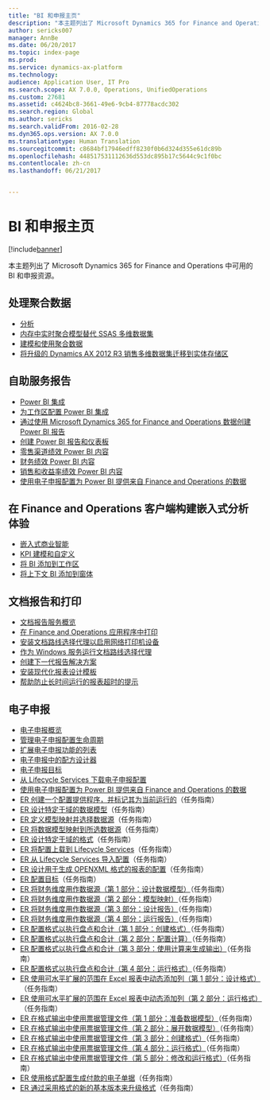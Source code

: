 ```yaml
---
title: "BI 和申报主页"
description: "本主题列出了 Microsoft Dynamics 365 for Finance and Operations 中可用的 BI 和申报资源。"
author: sericks007
manager: AnnBe
ms.date: 06/20/2017
ms.topic: index-page
ms.prod: 
ms.service: dynamics-ax-platform
ms.technology: 
audience: Application User, IT Pro
ms.search.scope: AX 7.0.0, Operations, UnifiedOperations
ms.custom: 27681
ms.assetid: c4624bc8-3661-49e6-9cb4-87778acdc302
ms.search.region: Global
ms.author: sericks
ms.search.validFrom: 2016-02-28
ms.dyn365.ops.version: AX 7.0.0
ms.translationtype: Human Translation
ms.sourcegitcommit: c8684bf17946edff8230f0b6d324d355e61dc89b
ms.openlocfilehash: 448517531112636d553dc895b17c5644c9c1f0bc
ms.contentlocale: zh-cn
ms.lasthandoff: 06/21/2017


---
```


# <a name="bi-amp-reporting-home-page"></a>BI 和申报主页

[!include[banner](../includes/banner.md)]


本主题列出了 Microsoft Dynamics 365 for Finance and Operations 中可用的 BI 和申报资源。 

<a name="working-with-aggregate-data"></a>处理聚合数据
---------------------------

-   [分析](analytics.md)
-   [内存中实时聚合模型替代 SSAS 多维数据集](..\migration-upgrade\in-memory-real-time-aggregate-models.md)
-   [建模和使用聚合数据](model-aggregate-data.md)
-   [将升级的 Dynamics AX 2012 R3 销售多维数据集迁移到实体存储区](..\migration-upgrade\migrate-upgraded-cube-entity-store.md)

## <a name="self-service-reporting"></a>自助服务报告
-   [Power BI 集成](power-bi-integration.md)
-   [为工作区配置 Power BI 集成](configure-power-bi-integration.md)
-   [通过使用 Microsoft Dynamics 365 for Finance and Operations 数据创建 Power BI 报告](create-powerbi-report-data.md)
-   [创建 Power BI 报告和仪表板](create-powerbi-report-dashboard.md)
-   [零售渠道绩效 Power BI 内容](retail-channel-performance-dashboard-power-bi-data.md)
-   [财务绩效 Power BI 内容](financial-performance-power-bi-content-pack.md)
-   [销售和收益率绩效 Power BI 内容](sales-profitability-performance-content-pack.md)
-   [使用电子申报配置为 Power BI 提供来自 Finance and Operations 的数据](general-electronic-reporting-report-configuration-get-data-powerbi.md)

## <a name="building-embedded-analytical-experiences-in-the-finance-and-operations-client"></a>在 Finance and Operations 客户端构建嵌入式分析体验
-   [嵌入式商业智能](analytics.md#embedded-business-intelligence)
-   [KPI 建模和自定义](analytics.md#kpi-modeling-and-customization)
-   [将 BI 添加到工作区](add-bi-workspaces.md)
-   [将上下文 BI 添加到窗体](add-contextual-bi-forms.md)

## <a name="document-reporting-and-printing"></a>文档报告和打印
-   [文档报告服务概览](document-reporting-services.md)
-   [在 Finance and Operations 应用程序中打印](print-documents.md)
-   [安装文档路线选择代理以启用网络打印机设备](install-document-routing-agent.md)
-   [作为 Windows 服务运行文档路线选择代理](run-document-routing-agent-as-windows-service.md)
-   [创建下一代报告解决方案](create-nextgen-reporting-solutions.md)
-   [安装现代化报表设计模板](install-modern-report-design-templates.md)
-   [帮助防止长时间运行的报表超时的提示](prevent-long-running-reports-timing-out.md)

## <a name="electronic-reporting"></a>电子申报
-   [电子申报概览](general-electronic-reporting.md)
-   [管理电子申报配置生命周期](general-electronic-reporting-manage-configuration-lifecycle.md)
-   [扩展电子申报功能的列表](general-electronic-reporting-formulas-list-extension.md)
-   [电子申报中的配方设计器](general-electronic-reporting-formula-designer.md)
-   [电子申报目标](electronic-reporting-destinations.md)
-   [从 Lifecycle Services 下载电子申报配置](download-electronic-reporting-configuration-lcs.md)
-   [使用电子申报配置为 Power BI 提供来自 Finance and Operations 的数据](general-electronic-reporting-report-configuration-get-data-powerbi.md)
-   [ER 创建一个配置提供程序，并标记其为当前运行的](http://ax.help.dynamics.com/en/wiki/er-select-service-provider/)（任务指南）
-   [ER 设计特定于域的数据模型](http://ax.help.dynamics.com/en/wiki/er-design-domain-specific-data-model/)（任务指南）
-   [ER 定义模型映射并选择数据源](http://ax.help.dynamics.com/en/wiki/er-define-model-mapping-and-select-data-sources/)（任务指南）
-   [ER 将数据模型映射到所选数据源](http://ax.help.dynamics.com/en/wiki/er-map-data-model-to-selected-data-sources/)（任务指南）
-   [ER 设计特定于域的格式](http://ax.help.dynamics.com/en/wiki/er-design-domain-specific-format/)（任务指南）
-   [ER 将配置上载到 Lifecycle Services](http://ax.help.dynamics.com/en/wiki/upload-a-configuration-into-lifecycle-services/)（任务指南）
-   [ER 从 Lifecycle Services 导入配置](http://ax.help.dynamics.com/en/wiki/import-a-configuration-from-lifecycle-services/)（任务指南）
-   [ER 设计用于生成 OPENXML 格式的报表的配置](http://ax.help.dynamics.com/en/wiki/design-a-configuration-for-generating-reports-in-openxml-format/)（任务指南）
-   [ER 配置目标](http://ax.help.dynamics.com/en/wiki/configure-destinations/)（任务指南）
-   [ER 将财务维度用作数据源（第 1 部分：设计数据模型）](http://ax.help.dynamics.com/en/wiki/er-use-financial-dimensions-as-a-data-source-part-1-design-data-model/)（任务指南）
-   [ER 将财务维度用作数据源（第 2 部分：模型映射）](http://ax.help.dynamics.com/en/wiki/er-use-financial-dimensions-as-a-data-source-part-2-model-mapping/)（任务指南）
-   [ER 将财务维度用作数据源（第 3 部分：设计报告）](http://ax.help.dynamics.com/en/wiki/er-use-financial-dimensions-as-a-data-source-part-3-design-the-report/)（任务指南）
-   [ER 将财务维度用作数据源（第 4 部分：运行报告）](http://ax.help.dynamics.com/en/wiki/er-use-financial-dimensions-as-a-data-source-part-4-run-the-report/)（任务指南）
-   [ER 配置格式以执行盘点和合计（第 1 部分：创建格式）](http://ax.help.dynamics.com/en/wiki/er-configure-format-to-do-counting-and-summing-part-1-create-format/)（任务指南）
-   [ER 配置格式以执行盘点和合计（第 2 部分：配置计算）](http://ax.help.dynamics.com/en/wiki/er-configure-format-to-do-counting-and-summing-part-2-configure-computations/)（任务指南）
-   [ER 配置格式以执行盘点和合计（第 3 部分：使用计算来生成输出）](http://ax.help.dynamics.com/en/wiki/er-configure-format-to-do-counting-and-summing-part-3-use-computations-to-make-the-output/)（任务指南）
-   [ER 配置格式以执行盘点和合计（第 4 部分：运行格式）](http://ax.help.dynamics.com/en/wiki/er-configure-format-to-do-counting-and-summing-part-4-run-format/)（任务指南）
-   [ER 使用可水平扩展的范围在 Excel 报表中动态添加列（第 1 部分：设计格式）](http://ax.help.dynamics.com/en/wiki/er-use-horizontally-expandable-ranges-to-dynamically-add-columns-in-excel-reports-part-1-design-format/)（任务指南）
-   [ER 使用可水平扩展的范围在 Excel 报表中动态添加列（第 2 部分：运行格式）](http://ax.help.dynamics.com/en/wiki/er-use-horizontally-expandable-ranges-to-dynamically-add-columns-in-excel-reports-part-2-run-format/)（任务指南）
-   [ER 在格式输出中使用票据管理文件（第 1 部分：准备数据模型）](http://ax.help.dynamics.com/en/wiki/er-use-document-management-files-in-format-outputs-part-1-prepare-data-model/)（任务指南）
-   [ER 在格式输出中使用票据管理文件（第 2 部分：展开数据模型）](http://ax.help.dynamics.com/en/wiki/er-use-document-management-files-in-format-outputs-part-2-extend-data-model/)（任务指南）
-   [ER 在格式输出中使用票据管理文件（第 3 部分：创建格式）](http://ax.help.dynamics.com/en/wiki/er-use-document-management-files-in-format-outputs-part-3-create-format/)（任务指南）
-   [ER 在格式输出中使用票据管理文件（第 4 部分：运行格式）](http://ax.help.dynamics.com/en/wiki/er-use-document-management-files-in-format-outputs-part-4-run-format/)（任务指南）
-   [ER 在格式输出中使用票据管理文件（第 5 部分：修改和运行格式）](http://ax.help.dynamics.com/en/wiki/er-use-document-management-files-in-format-outputs-part-5-modify-and-run-format/)（任务指南）
-   [ER 使用格式配置生成付款的电子单据](http://ax.help.dynamics.com/en/wiki/generate-electronic-documents-for-payments-using-a-format-configuration/)（任务指南）
-   [ER 通过采用格式的新的基本版本来升级格式](http://ax.help.dynamics.com/en/wiki/upgrade-your-format-by-adopting-a-new-base-version-of-that-format/)（任务指南）







